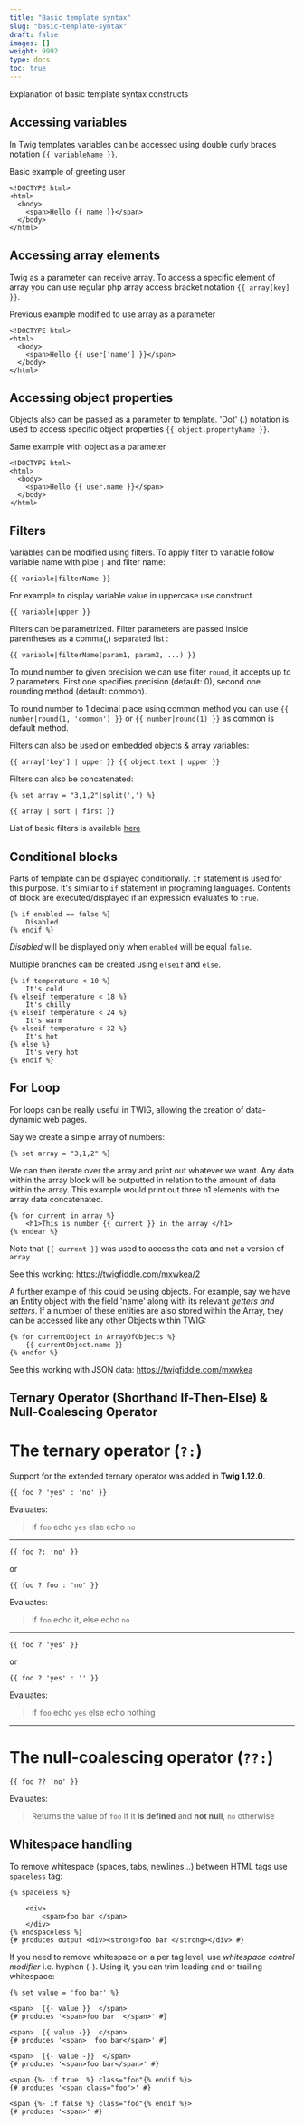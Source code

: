 ```yaml
---
title: "Basic template syntax"
slug: "basic-template-syntax"
draft: false
images: []
weight: 9992
type: docs
toc: true
---
```


Explanation of basic template syntax constructs

## Accessing variables
In Twig templates variables can be accessed using double curly braces notation `{{ variableName }}`.

Basic example of greeting user 

    <!DOCTYPE html>
    <html>
      <body>
        <span>Hello {{ name }}</span>
      </body>
    </html>

## Accessing array elements ##

Twig as a parameter can receive array. To access a specific element of array you can use regular php array access bracket notation `{{ array[key] }}`.

Previous example modified to use array as a parameter

    <!DOCTYPE html>
    <html>
      <body>
        <span>Hello {{ user['name'] }}</span>
      </body>
    </html>

## Accessing object properties ##
Objects also can be passed as a parameter to template. 'Dot' (.) notation is used to access specific object properties `{{ object.propertyName }}`.

Same example with object as a parameter

    <!DOCTYPE html>
    <html>
      <body>
        <span>Hello {{ user.name }}</span>
      </body>
    </html>

## Filters
Variables can be modified using filters. To apply filter to variable follow variable name with pipe `|` and filter name:
 

    {{ variable|filterName }}

For example to display variable value in uppercase use construct.


    {{ variable|upper }}

Filters can be parametrized. Filter parameters are passed inside parentheses as a comma(,) separated list :

    {{ variable|filterName(param1, param2, ...) }}

To round number to given precision we can use filter `round`, it accepts up to 2 parameters. First one specifies precision (default: 0), second one rounding method (default: common).

To round number to 1 decimal place using common method you can use 
`{{ number|round(1, 'common') }}` or `{{ number|round(1) }}` as common is default method.

Filters can also be used on embedded objects & array variables:

    {{ array['key'] | upper }} {{ object.text | upper }}

Filters can also be concatenated:

    {% set array = "3,1,2"|split(',') %}
    
    {{ array | sort | first }}

List of basic filters is available [here][1]


  [1]: http://twig.sensiolabs.org/doc/filters/index.html


## Conditional blocks
Parts of template can be displayed conditionally. `If` statement is used for this purpose. It's similar to `if` statement in programing languages.
Contents of block are executed/displayed if an expression evaluates to `true`.

    {% if enabled == false %}
        Disabled
    {% endif %}

*Disabled* will be displayed only when `enabled` will be equal `false`.

Multiple branches can be created using `elseif` and `else`.

    {% if temperature < 10 %}
        It's cold
    {% elseif temperature < 18 %}
        It's chilly
    {% elseif temperature < 24 %}
        It's warm
    {% elseif temperature < 32 %}
        It's hot
    {% else %}
        It's very hot
    {% endif %}

## For Loop
For loops can be really useful in TWIG, allowing the creation of data-dynamic web pages. 

Say we create a simple array of numbers:

    {% set array = "3,1,2" %}

We can then iterate over the array and print out whatever we want. Any data within the array block will be outputted in relation to the amount of data within the array. This example would print out three h1 elements with the array data concatenated.

    {% for current in array %}
        <h1>This is number {{ current }} in the array </h1>
    {% endear %}

Note that `{{ current }}` was used to access the data and not a version of `array`

See this working: https://twigfiddle.com/mxwkea/2

A further example of this could be using objects. For example, say we have an Entity object with the field 'name' along with its relevant *getters and setters*. If a number of these entities are also stored within the Array, they can be accessed like any other Objects within TWIG:

    {% for currentObject in ArrayOfObjects %}
        {{ currentObject.name }}
    {% endfor %}
See this working with JSON data: https://twigfiddle.com/mxwkea

## Ternary Operator (Shorthand If-Then-Else) & Null-Coalescing Operator
# The ternary operator (`?:`)

Support for the extended ternary operator was added in **Twig 1.12.0**.

    {{ foo ? 'yes' : 'no' }}
Evaluates:
>if `foo` echo `yes` else echo `no`
---
    {{ foo ?: 'no' }}
or

    {{ foo ? foo : 'no' }}
Evaluates:
> if `foo` echo it, else echo `no`
---
    {{ foo ? 'yes' }}
or

    {{ foo ? 'yes' : '' }}
Evaluates:
> if `foo` echo `yes` else echo nothing
---
# The null-coalescing operator (`??:`)

    {{ foo ?? 'no' }}
Evaluates:
>Returns the value of `foo` if it **is defined** and **not null**, `no` otherwise


## Whitespace handling
To remove whitespace (spaces, tabs, newlines…) between HTML tags use `spaceless` tag:

    {% spaceless %}

        <div>
            <span>foo bar </span>
        </div>
    {% endspaceless %}
    {# produces output <div><strong>foo bar </strong></div> #}

If you need to remove whitespace on a per tag level, use *whitespace control modifier* i.e. hyphen (-). Using it, you can trim leading and or trailing whitespace:

    {% set value = 'foo bar' %}

    <span>  {{- value }}  </span> 
    {# produces '<span>foo bar  </span>' #}

    <span>  {{ value -}}  </span> 
    {# produces '<span>  foo bar</span>' #}

    <span>  {{- value -}}  </span> 
    {# produces '<span>foo bar</span>' #}

    <span {%- if true  %} class="foo"{% endif %}>
    {# produces '<span class="foo">' #}

    <span {%- if false %} class="foo"{% endif %}>
    {# produces '<span>' #}

